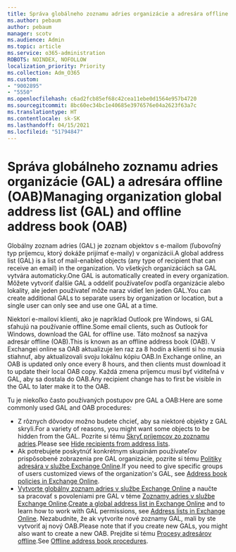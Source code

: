 ```yaml
---
title: Správa globálneho zoznamu adries organizácie a adresára offline
ms.author: pebaum
author: pebaum
manager: scotv
ms.audience: Admin
ms.topic: article
ms.service: o365-administration
ROBOTS: NOINDEX, NOFOLLOW
localization_priority: Priority
ms.collection: Adm_O365
ms.custom:
- "9002895"
- "5550"
ms.openlocfilehash: c6ad2fcb85ef68c42cea11ebe0d1564e957b4720
ms.sourcegitcommit: 8bc60ec34bc1e40685e3976576e04a2623f63a7c
ms.translationtype: HT
ms.contentlocale: sk-SK
ms.lasthandoff: 04/15/2021
ms.locfileid: "51794847"
---
```

# <a name="managing-organization-global-address-list-gal-and-offline-address-book-oab"></a><span data-ttu-id="788bb-102">Správa globálneho zoznamu adries organizácie (GAL) a adresára offline (OAB)</span><span class="sxs-lookup"><span data-stu-id="788bb-102">Managing organization global address list (GAL) and offline address book (OAB)</span></span>

<span data-ttu-id="788bb-103">Globálny zoznam adries (GAL) je zoznam objektov s e-mailom (ľubovoľný typ príjemcu, ktorý dokáže prijímať e-maily) v organizácii.</span><span class="sxs-lookup"><span data-stu-id="788bb-103">A global address list (GAL) is a list of mail-enabled objects (any type of recipient that can receive an email) in the organization.</span></span> <span data-ttu-id="788bb-104">Vo všetkých organizáciách sa GAL vytvára automaticky.</span><span class="sxs-lookup"><span data-stu-id="788bb-104">One GAL is automatically created in every organization.</span></span> <span data-ttu-id="788bb-105">Môžete vytvoriť ďalšie GAL a oddeliť používateľov podľa organizácie alebo lokality, ale jeden používateľ môže naraz vidieť len jeden GAL.</span><span class="sxs-lookup"><span data-stu-id="788bb-105">You can create additional GALs to separate users by organization or location, but a single user can only see and use one GAL at a time.</span></span>

<span data-ttu-id="788bb-106">Niektorí e-mailoví klienti, ako je napríklad Outlook pre Windows, si GAL sťahujú na používanie offline.</span><span class="sxs-lookup"><span data-stu-id="788bb-106">Some email clients, such as Outlook for Windows, download the GAL for offline use.</span></span> <span data-ttu-id="788bb-107">Táto možnosť sa nazýva adresár offline (OAB).</span><span class="sxs-lookup"><span data-stu-id="788bb-107">This is known as an offline address book (OAB).</span></span> <span data-ttu-id="788bb-108">V Exchangei online sa OAB aktualizuje len raz za 8 hodín a klienti si ho musia stiahnuť, aby aktualizovali svoju lokálnu kópiu OAB.</span><span class="sxs-lookup"><span data-stu-id="788bb-108">In Exchange online, an OAB is updated only once every 8 hours, and then clients must download it to update their local OAB copy.</span></span> <span data-ttu-id="788bb-109">Každá zmena príjemcu musí byť viditeľná v GAL, aby sa dostala do OAB.</span><span class="sxs-lookup"><span data-stu-id="788bb-109">Any recipient change has to first be visible in the GAL to later make it to the OAB.</span></span>

<span data-ttu-id="788bb-110">Tu je niekoľko často používaných postupov pre GAL a OAB:</span><span class="sxs-lookup"><span data-stu-id="788bb-110">Here are some commonly used GAL and OAB procedures:</span></span>

- <span data-ttu-id="788bb-111">Z rôznych dôvodov možno budete chcieť, aby sa niektoré objekty z GAL skryli.</span><span class="sxs-lookup"><span data-stu-id="788bb-111">For a variety of reasons, you might want some objects to be hidden from the GAL.</span></span> <span data-ttu-id="788bb-112">Pozrite si tému [Skryť príjemcov zo zoznamu adries](https://docs.microsoft.com/exchange/address-books/address-lists/manage-address-lists#hide-recipients-from-address-lists).</span><span class="sxs-lookup"><span data-stu-id="788bb-112">Please see [Hide recipients from address lists](https://docs.microsoft.com/exchange/address-books/address-lists/manage-address-lists#hide-recipients-from-address-lists).</span></span>
- <span data-ttu-id="788bb-113">Ak potrebujete poskytnúť konkrétnym skupinám používateľov prispôsobené zobrazenia pre GAL organizácie, pozrite si tému [Politiky adresára v službe Exchange Online](https://docs.microsoft.com/exchange/address-books/address-book-policies/address-book-policies).</span><span class="sxs-lookup"><span data-stu-id="788bb-113">If you need to give specific groups of users customized views of the organization's GAL, see [Address book policies in Exchange Online](https://docs.microsoft.com/exchange/address-books/address-book-policies/address-book-policies).</span></span>
- <span data-ttu-id="788bb-114">[Vytvorte globálny zoznam adries v službe Exchange Online](https://docs.microsoft.com/exchange/address-books/address-lists/create-global-address-list) a naučte sa pracovať s povoleniami pre GAL v téme [Zoznamy adries v službe Exchange Online](https://docs.microsoft.com/exchange/address-books/address-lists/address-lists).</span><span class="sxs-lookup"><span data-stu-id="788bb-114">[Create a global address list in Exchange Online](https://docs.microsoft.com/exchange/address-books/address-lists/create-global-address-list) and to learn how to work with GAL permissions, see [Address lists in Exchange Online](https://docs.microsoft.com/exchange/address-books/address-lists/address-lists).</span></span> <span data-ttu-id="788bb-115">Nezabudnite, že ak vytvoríte nové zoznamy GAL, mali by ste vytvoriť aj nový OAB.</span><span class="sxs-lookup"><span data-stu-id="788bb-115">Please note that if you create new GALs, you might also want to create a new OAB.</span></span> <span data-ttu-id="788bb-116">Prejdite si tému [Procesy adresárov offline](https://docs.microsoft.com/exchange/address-books/offline-address-books/offline-address-book-procedures).</span><span class="sxs-lookup"><span data-stu-id="788bb-116">See [Offline address book procedures](https://docs.microsoft.com/exchange/address-books/offline-address-books/offline-address-book-procedures).</span></span>
